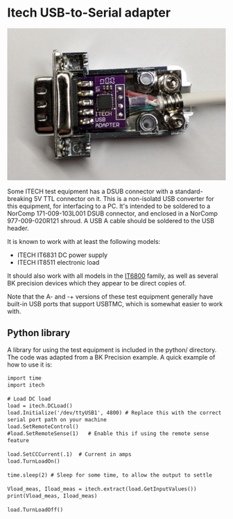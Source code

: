 # Itech USB-to-Serial adapter

![Assembled adapter](https://raw.githubusercontent.com/Blinkinlabs/itech_usb_serial/main/docs/assembled.jpg)

Some ITECH test equipment has a DSUB connector with a standard-breaking 5V TTL connector on it. This is a non-isolatd USB converter for this equipment, for interfacing to a PC. It's intended to be soldered to a NorComp 171-009-103L001 DSUB connector, and enclosed in a NorComp  977-009-020R121 shroud. A USB A cable should be soldered to the USB header.

It is known to work with at least the following models:

* ITECH IT6831 DC power supply
* ITECH IT8511 electronic load

It should also work with all models in the [IT6800](http://www.itech.sh/en/product/dc-power-supply/IT6800.html) family, as well as several BK precision devices which they appear to be direct copies of.

Note that the A- and -+ versions of these test equipment generally have built-in USB ports that support USBTMC, which is somewhat easier to work with.

## Python library

A library for using the test equipment is included in the python/ directory. The code was adapted from a BK Precision example. A quick example of how to use it is:

    import time
    import itech

    # Load DC load
    load = itech.DCLoad()
    load.Initialize('/dev/ttyUSB1', 4800) # Replace this with the correct serial port path on your machine
    load.SetRemoteControl()
    #load.SetRemoteSense(1)   # Enable this if using the remote sense feature

    load.SetCCCurrent(.1)  # Current in amps
    load.TurnLoadOn()
    
    time.sleep(2) # Sleep for some time, to allow the output to settle

    Vload_meas, Iload_meas = itech.extract(load.GetInputValues())
    print(Vload_meas, Iload_meas)
    
    load.TurnLoadOff()

